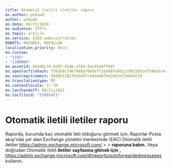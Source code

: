 ```yaml
---
title: Otomatik iletili iletiler raporu
ms.author: pebaum
author: pebaum
ms.date: 04/21/2020
ms.audience: ITPro
ms.topic: article
ms.service: o365-administration
ROBOTS: NOINDEX, NOFOLLOW
localization_priority: Once
ms.custom:
- "1195"
- "1200004"
ms.assetid: b8308c24-029f-43ab-af84-0ac97e6ff9d7
ms.openlocfilehash: f501b9c74b7480a706def72dd60fa9012c98318b1ef590a5c4c9c17d707d5240
ms.sourcegitcommit: 920051182781bd97ce4d4d6fbd268cb37b84d239
ms.translationtype: MT
ms.contentlocale: tr-TR
ms.lasthandoff: 08/11/2021
ms.locfileid: "57891471"
---
```

# <a name="auto-forwarded-messages-report"></a>Otomatik iletili iletiler raporu

Raporda, kurumda kaç otomatik ileti olduğunu görmek için, Raporlar [](https://docs.microsoft.com/exchange/monitoring/mail-flow-reports/mfr-auto-forwarded-messages-report) Posta akışı'nda yer alan Exchange yönetim merkezinde (EAC) Otomatik iletili iletiler <https://admin.exchange.microsoft.com/> \>  \> **raporuna bakın.** Veya doğrudan Otomatik iletili **iletiler sayfasına gitmek için** , <https://admin.exchange.microsoft.com/#/reports/autoforwardedmessages> kullanın.
  